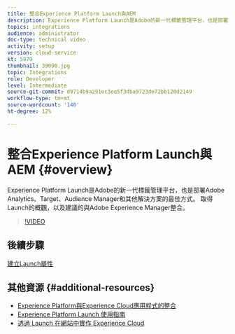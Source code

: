 ```yaml
---
title: 整合Experience Platform Launch與AEM
description: Experience Platform Launch是Adobe的新一代標籤管理平台，也是部署Adobe Analytics、Target、Audience Manager和其他解決方案的最佳方式。 取得Launch的概觀，以及建議的與Adobe Experience Manager整合。
topics: integrations
audience: administrator
doc-type: technical video
activity: setup
version: cloud-service
kt: 5979
thumbnail: 39090.jpg
topic: Integrations
role: Developer
level: Intermediate
source-git-commit: d9714b9a291ec3ee5f3dba9723de72bb120d2149
workflow-type: tm+mt
source-wordcount: '140'
ht-degree: 12%

---
```



# 整合Experience Platform Launch與AEM {#overview}

Experience Platform Launch是Adobe的新一代標籤管理平台，也是部署Adobe Analytics、Target、Audience Manager和其他解決方案的最佳方式。 取得Launch的概觀，以及建議的與Adobe Experience Manager整合。

>[!VIDEO](https://video.tv.adobe.com/v/39090?quality=12&learn=on)

## 後續步驟

[建立Launch屬性](create-launch-property.md)

## 其他資源 {#additional-resources}

* [Experience Platform與Experience Cloud應用程式的整合](https://docs.adobe.com/content/help/en/platform-learn/tutorials/intro-to-platform/integrations-with-experience-cloud-applications.html)
* [Experience Platform Launch 使用指南](https://docs.adobe.com/content/help/en/launch/using/overview.html)
* [透過 Launch 在網站中實作 Experience Cloud](https://docs.adobe.com/content/help/en/core-services-learn/implementing-in-websites-with-launch/index.html)
